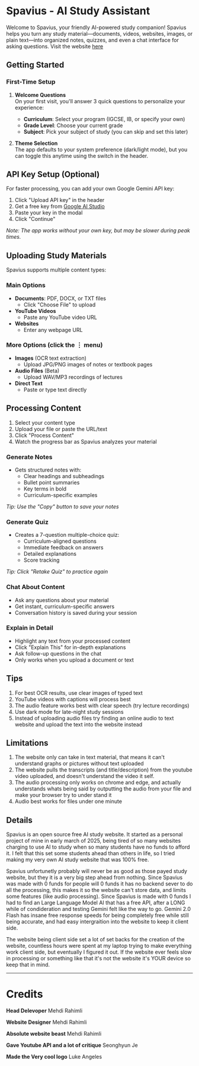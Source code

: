# Spavius - AI Study Assistant

Welcome to Spavius, your friendly AI-powered study companion! Spavius helps you turn any study material—documents, videos, websites, images, or plain text—into organized notes, quizzes, and even a chat interface for asking questions. Visit the website [here](https://sisschoolguy.github.io/Spavius/study.html)

## Getting Started

### First-Time Setup
1. **Welcome Questions**  
   On your first visit, you'll answer 3 quick questions to personalize your experience:
   - **Curriculum**: Select your program (IGCSE, IB, or specify your own)
   - **Grade Level**: Choose your current grade
   - **Subject**: Pick your subject of study (you can skip and set this later)

2. **Theme Selection**  
   The app defaults to your system preference (dark/light mode), but you can toggle this anytime using the switch in the header.

## API Key Setup (Optional)
For faster processing, you can add your own Google Gemini API key:
1. Click "Upload API key" in the header
2. Get a free key from [Google AI Studio](https://aistudio.google.com/apikey)
3. Paste your key in the modal
4. Click "Continue"

*Note: The app works without your own key, but may be slower during peak times.*

## Uploading Study Materials
Spavius supports multiple content types:

### Main Options
- **Documents**: PDF, DOCX, or TXT files
  - Click "Choose File" to upload
- **YouTube Videos**
  - Paste any YouTube video URL
- **Websites**
  - Enter any webpage URL

### More Options (click the ⋮ menu)
- **Images** (OCR text extraction)
  - Upload JPG/PNG images of notes or textbook pages
- **Audio Files** (Beta)
  - Upload WAV/MP3 recordings of lectures
- **Direct Text**
  - Paste or type text directly

##  Processing Content
1. Select your content type
2. Upload your file or paste the URL/text
3. Click "Process Content"
4. Watch the progress bar as Spavius analyzes your material

### Generate Notes
- Gets structured notes with:
  - Clear headings and subheadings
  - Bullet point summaries
  - Key terms in bold
  - Curriculum-specific examples

*Tip: Use the "Copy" button to save your notes*

###  Generate Quiz
- Creates a 7-question multiple-choice quiz:
  - Curriculum-aligned questions
  - Immediate feedback on answers
  - Detailed explanations
  - Score tracking

*Tip: Click "Retake Quiz" to practice again*

### Chat About Content
- Ask any questions about your material
- Get instant, curriculum-specific answers
- Conversation history is saved during your session

### Explain in Detail
- Highlight any text from your processed content
- Click "Explain This" for in-depth explanations
- Ask follow-up questions in the chat
- Only works when you upload a document or text

## Tips
1. For best OCR results, use clear images of typed text
2. YouTube videos with captions will process best
3. The audio feature works best with clear speech (try lecture recordings)
4. Use dark mode for late-night study sessions
5. Instead of uploading audio files try finding an online audio to text website and upload the text into the website instead

## Limitations
1. The website only can take in text material, that means it can't understand graphs or pictures without text uploaded
2. The website pulls the transcripts (and title/description) from the youtube video uploaded, and doesn't understand the video it self. 
3. The audio processing only works on chrome and edge, and actually understands whats being said by outputting the audio from your file and make your browser try to under stand it
4. Audio best works for files under one minute

## Details
Spavius is an open source free AI study website. It started as a personal project of mine in early march of 2025, being tired of so many websites charging to use AI to study when so many students have no funds to afford it. I felt that this set some students ahead than others in life, so I tried making my very own AI study website that was 100% free.

Spavius unfortunetly probably will never be as good as those payed study website, but they it is a very big step ahead from nothing. Since Spavius was made with 0 funds for people will 0 funds it has no backend sever to do all the processing, this makes it so the website can't store data, and limits some features (like audio processing). Since Spavius is made with 0 funds I had to find an Large Language Model AI that has a free API, after a LONG while of condideration and testing Gemini felt like the way to go. Gemini 2.0 Flash has insane free response speeds for being completely free while still being accurate, and had easy intergraition into the website to keep it client side. 

The website being client side set a lot of set backs for the creation of the website, countless hours were spent at my laptop trying to make everything work client side, but eventually I figured it out. If the website ever feels slow in processing or something like that it's not the website it's YOUR device so keep that in mind.

---

# Credits

**Head Delevoper** Mehdi Rahimli

**Website Designer** Mehdi Rahimli 

**Absolute website beast** Mehdi Rahimli

**Gave Youtube API and a lot of critique** Seonghyun Je

**Made the Very cool logo** Luke Angeles
